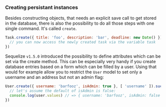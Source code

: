 ### Creating persistant instances

Besides constructing objects, that needs an explicit save call to get stored in the database, there is also the possibility to do all those steps with one single command. It's called `create`.

```js
Task.create({ title: 'foo', description: 'bar', deadline: new Date() }).success(function(task) {
  // you can now access the newly created task via the variable task
})
```

Sequelize `v1.5.0` introduced the possibility to define attributes which can be set via the create method. This can be especially very handy if you create database entries based on a form which can be filled by a user. Using that would for example allow you to restrict the `User` model to set only a username and an address but not an admin flag:

```js
User.create({ username: 'barfooz', isAdmin: true }, [ 'username' ]).success(function(user) {
  // let's assume the default of isAdmin is false:
  console.log(user.values) // => { username: 'barfooz', isAdmin: false }
})
```
